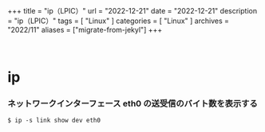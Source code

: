 +++
title = "ip（LPIC）"
url = "2022-12-21"
date = "2022-12-21"
description = "ip（LPIC）"
tags = [
  "Linux"
]
categories = [
  "Linux"
]
archives = "2022/11"
aliases = ["migrate-from-jekyl"]
+++

<br>

# ip

### ネットワークインターフェース eth0 の送受信のバイト数を表示する

```
$ ip -s link show dev eth0
```
